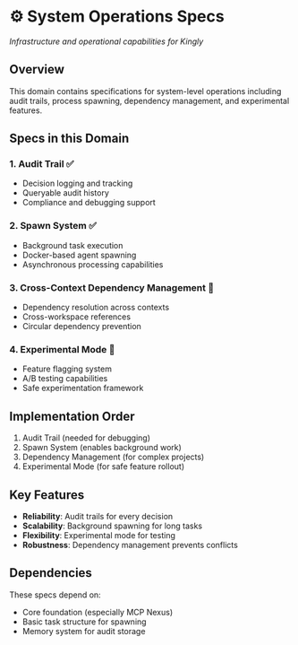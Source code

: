 # ⚙️ System Operations Specs

*Infrastructure and operational capabilities for Kingly*

## Overview

This domain contains specifications for system-level operations including audit trails, process spawning, dependency management, and experimental features.

## Specs in this Domain

### 1. **Audit Trail** ✅
- Decision logging and tracking
- Queryable audit history
- Compliance and debugging support

### 2. **Spawn System** ✅
- Background task execution
- Docker-based agent spawning
- Asynchronous processing capabilities

### 3. **Cross-Context Dependency Management** 🔄
- Dependency resolution across contexts
- Cross-workspace references
- Circular dependency prevention

### 4. **Experimental Mode** 🔄
- Feature flagging system
- A/B testing capabilities
- Safe experimentation framework

## Implementation Order

1. Audit Trail (needed for debugging)
2. Spawn System (enables background work)
3. Dependency Management (for complex projects)
4. Experimental Mode (for safe feature rollout)

## Key Features

- **Reliability**: Audit trails for every decision
- **Scalability**: Background spawning for long tasks
- **Flexibility**: Experimental mode for testing
- **Robustness**: Dependency management prevents conflicts

## Dependencies

These specs depend on:
- Core foundation (especially MCP Nexus)
- Basic task structure for spawning
- Memory system for audit storage